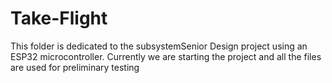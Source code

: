 # Take-Flight
This folder is dedicated to the subsystemSenior Design project using an ESP32 microcontroller.
Currently we are starting the project and all the files are used for preliminary testing
